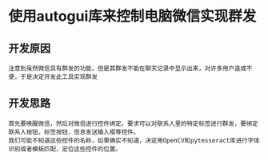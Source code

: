 # 使用autogui库来控制电脑微信实现群发
## 开发原因
    注意到虽然微信具有群发的功能，但是其群发不能在聊天记录中显示出来，对许多用户造成不便，于是决定开发此工具实现群发
## 开发思路
    首先要唤醒微信，然后对微信进行控件绑定。要求可以对联系人里的特定标签进行群发，要绑定联系人按钮，标签按钮，信息发送输入框等控件。
    我们可能不知道这些控件的名称，如果确实不知道，决定用OpenCV和pytesseract库进行字体识别或者模板匹配，定位这些控件的位置。